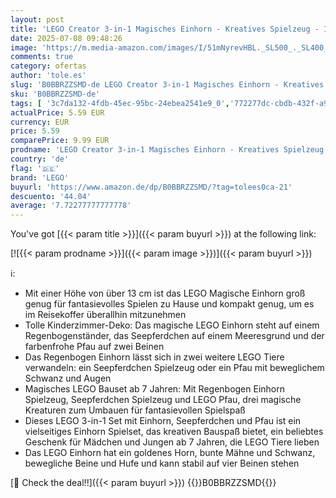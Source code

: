 ```yaml
---
layout: post
title: 'LEGO Creator 3-in-1 Magisches Einhorn - Kreatives Spielzeug - Interaktives Spielset - Tierfigur verwandelt sich in Seepferdchen  Einhorn oder Pfau - Geschenk für Mädchen und Jungen ab 7 Jahren - 31140'
date: 2025-07-08 09:48:26
image: 'https://m.media-amazon.com/images/I/51mNyrevHBL._SL500_._SL400_.jpg'
comments: true
category: ofertas
author: 'tole.es'
slug: 'B0BBRZZSMD-de LEGO Creator 3-in-1 Magisches Einhorn - Kreatives...'
sku: 'B0BBRZZSMD-de'
tags: [ '3c7da132-4fdb-45ec-95bc-24ebea2541e9_0','772277dc-cbdb-432f-a915-25a321e9ed8c_0','772277dc-cbdb-432f-a915-25a321e9ed8c_2001','772277dc-cbdb-432f-a915-25a321e9ed8c_4401','772277dc-cbdb-432f-a915-25a321e9ed8c_8001','Arborist Merchandising Root','Bauspielzeug & Konstruktionsspielzeug','Bauspielzeugsets','Custom Stores','LEGO','Lego Creator','Lern- und Entwicklungsspielzeug','Montessori','Self Service','Special Features Stores','Spiele, Spielzeug und Sammlerstücke für große Kinder','Spielzeug','Top Brands in Toys','lego','🇩🇪', ]
actualPrice: 5.59 EUR
currency: EUR
price: 5.59
comparePrice: 9.99 EUR
prodname: 'LEGO Creator 3-in-1 Magisches Einhorn - Kreatives Spielzeug - Interaktives Spielset - Tierfigur verwandelt sich in Seepferdchen  Einhorn oder Pfau - Geschenk für Mädchen und Jungen ab 7 Jahren - 31140'
country: 'de'
flag: '🇩🇪'
brand: 'LEGO'
buyurl: 'https://www.amazon.de/dp/B0BBRZZSMD/?tag=tolees0ca-21'
descuento: '44.04'
average: '7.72277777777778'
---
```


You've got [{{< param title >}}]({{< param buyurl >}}) at the following link:

[![{{< param prodname >}}]({{< param image >}})]({{< param buyurl >}})

ℹ️:

- Mit einer Höhe von über 13 cm ist das LEGO Magische Einhorn groß genug für fantasievolles Spielen zu Hause und kompakt genug, um es im Reisekoffer überallhin mitzunehmen
- Tolle Kinderzimmer-Deko: Das magische LEGO Einhorn steht auf einem Regenbogenständer, das Seepferdchen auf einem Meeresgrund und der farbenfrohe Pfau auf zwei Beinen
- Das Regenbogen Einhorn lässt sich in zwei weitere LEGO Tiere verwandeln: ein Seepferdchen Spielzeug oder ein Pfau mit beweglichem Schwanz und Augen
- Magisches LEGO Bauset ab 7 Jahren: Mit Regenbogen Einhorn Spielzeug, Seepferdchen Spielzeug und LEGO Pfau, drei magische Kreaturen zum Umbauen für fantasievollen Spielspaß
- Dieses LEGO 3-in-1 Set mit Einhorn, Seepferdchen und Pfau ist ein vielseitiges Einhorn Spielset, das kreativen Bauspaß bietet, ein beliebtes Geschenk für Mädchen und Jungen ab 7 Jahren, die LEGO Tiere lieben
- Das LEGO Einhorn hat ein goldenes Horn, bunte Mähne und Schwanz, bewegliche Beine und Hufe und kann stabil auf vier Beinen stehen

[🛒 Check the deal!!]({{< param buyurl >}})
{{<world>}}B0BBRZZSMD{{</world>}}
